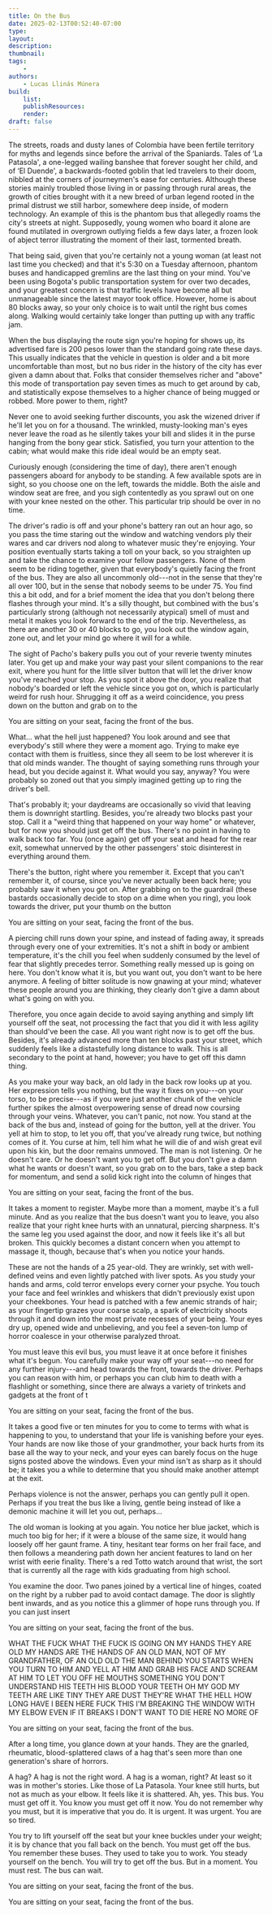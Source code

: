 ```yaml
---
title: On the Bus
date: 2025-02-13T00:52:40-07:00
type:
layout:
description:
thumbnail:
tags:
    -
authors:
    - Lucas Llinás Múnera
build:
    list: 
    publishResources: 
    render: 
draft: false
---
```


The streets, roads and dusty lanes of Colombia have been fertile territory for myths and legends since before the arrival of the Spaniards. Tales of ‘La Patasola', a one-legged wailing banshee that forever sought her child, and of ‘El Duende', a backwards-footed goblin that led travelers to their doom, nibbled at the corners of journeymen's ease for centuries. Although these stories mainly troubled those living in or passing through rural areas, the growth of cities brought with it a new breed of urban legend rooted in the primal distrust we still harbor, somewhere deep inside, of modern technology. An example of this is the phantom bus that allegedly roams the city's streets at night. Supposedly, young women who board it alone are found mutilated in overgrown outlying fields a few days later, a frozen look of abject terror illustrating the moment of their last, tormented breath.

That being said, given that you're certainly not a young woman (at least not last time you checked) and that it's 5:30 on a Tuesday afternoon, phantom buses and handicapped gremlins are the last thing on your mind. You've been using Bogota's public transportation system for over two decades, and your greatest concern is that traffic levels have become all but unmanageable since the latest mayor took office. However, home is about 80 blocks away, so your only choice is to wait until the right bus comes along. Walking would certainly take longer than putting up with any traffic jam.

When the bus displaying the route sign you're hoping for shows up, its advertised fare is 200 pesos lower than the standard going rate these days. This usually indicates that the vehicle in question is older and a bit more uncomfortable than most, but no bus rider in the history of the city has ever given a damn about that. Folks that consider themselves richer and "above" this mode of transportation pay seven times as much to get around by cab, and statistically expose themselves to a higher chance of being mugged or robbed. More power to them, right?

Never one to avoid seeking further discounts, you ask the wizened driver if he'll let you on for a thousand. The wrinkled, musty-looking man's eyes never leave the road as he silently takes your bill and slides it in the purse hanging from the bony gear stick. Satisfied, you turn your attention to the cabin; what would make this ride ideal would be an empty seat.

Curiously enough (considering the time of day), there aren't enough passengers aboard for anybody to be standing. A few available spots are in sight, so you choose one on the left, towards the middle. Both the aisle and window seat are free, and you sigh contentedly as you sprawl out on one with your knee nested on the other. This particular trip should be over in no time.

The driver's radio is off and your phone's battery ran out an hour ago, so you pass the time staring out the window and watching vendors ply their wares and car drivers nod along to whatever music they're enjoying. Your position eventually starts taking a toll on your back, so you straighten up and take the chance to examine your fellow passengers. None of them seem to be riding together, given that everybody's quietly facing the front of the bus. They are also all uncommonly old---not in the sense that they're all over 100, but in the sense that nobody seems to be under 75. You find this a bit odd, and for a brief moment the idea that you don't belong there flashes through your mind. It's a silly thought, but combined with the bus's particularly strong (although not necessarily atypical) smell of must and metal it makes you look forward to the end of the trip. Nevertheless, as there are another 30 or 40 blocks to go, you look out the window again, zone out, and let your mind go where it will for a while.

The sight of Pacho's bakery pulls you out of your reverie twenty minutes later. You get up and make your way past your silent companions to the rear exit, where you hunt for the little silver button that will let the driver know you've reached your stop. As you spot it above the door, you realize that nobody's boarded or left the vehicle since you got on, which is particularly weird for rush hour. Shrugging it off as a weird coincidence, you press down on the button and grab on to the

You are sitting on your seat, facing the front of the bus.

What... what the hell just happened? You look around and see that everybody's still where they were a moment ago. Trying to make eye contact with them is fruitless, since they all seem to be lost wherever it is that old minds wander. The thought of saying something runs through your head, but you decide against it. What would you say, anyway? You were probably so zoned out that you simply imagined getting up to ring the driver's bell.

That's probably it; your daydreams are occasionally so vivid that leaving them is downright startling. Besides, you're already two blocks past your stop. Call it a "weird thing that happened on your way home" or whatever, but for now you should just get off the bus. There's no point in having to walk back too far. You (once again) get off your seat and head for the rear exit, somewhat unnerved by the other passengers' stoic disinterest in everything around them.

There's the button, right where you remember it. Except that you can't remember it, of course, since you've never actually been back here; you probably saw it when you got on. After grabbing on to the guardrail (these bastards occasionally decide to stop on a dime when you ring), you look towards the driver, put your thumb on the button

You are sitting on your seat, facing the front of the bus.

A piercing chill runs down your spine, and instead of fading away, it spreads through every one of your extremities. It's not a shift in body or ambient temperature, it's the chill you feel when suddenly consumed by the level of fear that slightly precedes terror. Something really messed up is going on here. You don't know what it is, but you want out, you don't want to be here anymore. A feeling of bitter solitude is now gnawing at your mind; whatever these people around you are thinking, they clearly don't give a damn about what's going on with you.

Therefore, you once again decide to avoid saying anything and simply lift yourself off the seat, not processing the fact that you did it with less agility than should've been the case. All you want right now is to get off the bus. Besides, it's already advanced more than ten blocks past your street, which suddenly feels like a distastefully long distance to walk. This is all secondary to the point at hand, however; you have to get off this damn thing.

As you make your way back, an old lady in the back row looks up at you. Her expression tells you nothing, but the way it fixes on you---on your torso, to be precise---as if you were just another chunk of the vehicle further spikes the almost overpowering sense of dread now coursing through your veins. Whatever, you can't panic, not now. You stand at the back of the bus and, instead of going for the button, yell at the driver. You yell at him to stop, to let you off, that you've already rung twice, but nothing comes of it. You curse at him, tell him what he will die of and wish great evil upon his kin, but the door remains unmoved. The man is not listening. Or he doesn't care. Or he doesn't want you to get off. But you don't give a damn what he wants or doesn't want, so you grab on to the bars, take a step back for momentum, and send a solid kick right into the column of hinges that

You are sitting on your seat, facing the front of the bus.

It takes a moment to register. Maybe more than a moment, maybe it's a full minute. And as you realize that the bus doesn't want you to leave, you also realize that your right knee hurts with an unnatural, piercing sharpness. It's the same leg you used against the door, and now it feels like it's all but broken. This quickly becomes a distant concern when you attempt to massage it, though, because that's when you notice your hands.

These are not the hands of a 25 year-old. They are wrinkly, set with well-defined veins and even lightly patched with liver spots. As you study your hands and arms, cold terror envelops every corner your psyche. You touch your face and feel wrinkles and whiskers that didn't previously exist upon your cheekbones. Your head is patched with a few anemic strands of hair; as your fingertip grazes your coarse scalp, a spark of electricity shoots through it and down into the most private recesses of your being. Your eyes dry up, opened wide and unbelieving, and you feel a seven-ton lump of horror coalesce in your otherwise paralyzed throat.

You must leave this evil bus, you must leave it at once before it finishes what it's begun. You carefully make your way off your seat---no need for any further injury---and head towards the front, towards the driver. Perhaps you can reason with him, or perhaps you can club him to death with a flashlight or something, since there are always a variety of trinkets and gadgets at the front of t

You are sitting on your seat, facing the front of the bus.

It takes a good five or ten minutes for you to come to terms with what is happening to you, to understand that your life is vanishing before your eyes. Your hands are now like those of your grandmother, your back hurts from its base all the way to your neck, and your eyes can barely focus on the huge signs posted above the windows. Even your mind isn't as sharp as it should be; it takes you a while to determine that you should make another attempt at the exit.

Perhaps violence is not the answer, perhaps you can gently pull it open. Perhaps if you treat the bus like a living, gentle being instead of like a demonic machine it will let you out, perhaps...

The old woman is looking at you again. You notice her blue jacket, which is much too big for her; if it were a blouse of the same size, it would hang loosely off her gaunt frame. A tiny, hesitant tear forms on her frail face, and then follows a meandering path down her ancient features to land on her wrist with eerie finality. There's a red Totto watch around that wrist, the sort that is currently all the rage with kids graduating from high school.

You examine the door. Two panes joined by a vertical line of hinges, coated on the right by a rubber pad to avoid contact damage. The door is slightly bent inwards, and as you notice this a glimmer of hope runs through you. If you can just insert

You are sitting on your seat, facing the front of the bus.

WHAT THE FUCK WHAT THE FUCK IS GOING ON MY HANDS THEY ARE OLD MY HANDS ARE THE HANDS OF AN OLD MAN, NOT OF MY GRANDFATHER, OF AN OLD OLD THE MAN BEHIND YOU STARTS WHEN YOU TURN TO HIM AND YELL AT HIM AND GRAB HIS FACE AND SCREAM AT HIM TO LET YOU OFF HE MOUTHS SOMETHING YOU DON'T UNDERSTAND HIS TEETH HIS BLOOD YOUR TEETH OH MY GOD MY TEETH ARE LIKE TINY THEY ARE DUST THEY'RE WHAT THE HELL HOW LONG HAVE I BEEN HERE FUCK THIS I'M BREAKING THE WINDOW WITH MY ELBOW EVEN IF IT BREAKS I DON'T WANT TO DIE HERE NO MORE OF

You are sitting on your seat, facing the front of the bus.

After a long time, you glance down at your hands. They are the gnarled, rheumatic, blood-splattered claws of a hag that's seen more than one generation's share of horrors.

A hag? A hag is not the right word. A hag is a woman, right? At least so it was in mother's stories. Like those of La Patasola. Your knee still hurts, but not as much as your elbow. It feels like it is shattered. Ah, yes. This bus. You must get off it. You know you must get off it now. You do not remember why you must, but it is imperative that you do. It is urgent. It was urgent. You are so tired.

You try to lift yourself off the seat but your knee buckles under your weight; it is by chance that you fall back on the bench. You must get off the bus. You remember these buses. They used to take you to work. You steady yourself on the bench. You will try to get off the bus. But in a moment. You must rest. The bus can wait.

You are sitting on your seat, facing the front of the bus.

You are sitting on your seat, facing the front of the bus.
